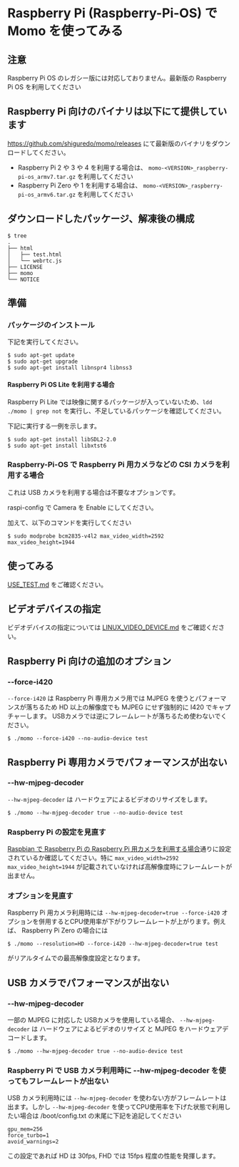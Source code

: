 # Raspberry Pi (Raspberry-Pi-OS) で Momo を使ってみる

## 注意

Raspberry Pi OS のレガシー版には対応しておりません。最新版の Raspberry Pi OS を利用してください

## Raspberry Pi 向けのバイナリは以下にて提供しています

https://github.com/shiguredo/momo/releases にて最新版のバイナリをダウンロードしてください。

- Raspberry Pi 2 や 3 や 4 を利用する場合は、 `momo-<VERSION>_raspberry-pi-os_armv7.tar.gz` を利用してください
- Raspberry Pi Zero や 1 を利用する場合は、 `momo-<VERSION>_raspberry-pi-os_armv6.tar.gz` を利用してください

## ダウンロードしたパッケージ、解凍後の構成

```
$ tree
.
├── html
│   ├── test.html
│   └── webrtc.js
├── LICENSE
├── momo
└── NOTICE
```

## 準備

### パッケージのインストール

下記を実行してください。

```
$ sudo apt-get update
$ sudo apt-get upgrade
$ sudo apt-get install libnspr4 libnss3
```
#### Raspberry Pi OS Lite を利用する場合

Raspberry Pi Lite では映像に関するパッケージが入っていないため、`ldd ./momo | grep not` を実行し、不足しているパッケージを確認してください。

下記に実行する一例を示します。
```
$ sudo apt-get install libSDL2-2.0
$ sudo apt-get install libxtst6
```

### Raspberry-Pi-OS で Raspberry Pi 用カメラなどの CSI カメラを利用する場合

これは USB カメラを利用する場合は不要なオプションです。

raspi-config で Camera を Enable にしてください。

加えて、以下のコマンドを実行してください

```
$ sudo modprobe bcm2835-v4l2 max_video_width=2592 max_video_height=1944
```

## 使ってみる

[USE_TEST.md](USE_TEST.md) をご確認ください。

## ビデオデバイスの指定

ビデオデバイスの指定については [LINUX_VIDEO_DEVICE.md](LINUX_VIDEO_DEVICE.md) をご確認ください。

## Raspberry Pi 向けの追加のオプション

### --force-i420

`--force-i420` は Raspberry Pi 専用カメラ用では MJPEG を使うとパフォーマンスが落ちるため HD 以上の解像度でも MJPEG にせず強制的に I420 でキャプチャーします。
USBカメラでは逆にフレームレートが落ちるため使わないでください。


```shell
$ ./momo --force-i420 --no-audio-device test
```

## Raspberry Pi 専用カメラでパフォーマンスが出ない

### --hw-mjpeg-decoder

`--hw-mjpeg-decoder` は ハードウェアによるビデオのリサイズをします。

```shell
$ ./momo --hw-mjpeg-decoder true --no-audio-device test
```

### Raspberry Pi の設定を見直す

[Raspbian で Raspberry Pi の Raspberry Pi 用カメラを利用する場合](#raspbian-で-raspberry-pi-の-raspberry-pi-用カメラを利用する場合)通りに設定されているか確認してください。特に `max_video_width=2592 max_video_height=1944` が記載されていなければ高解像度時にフレームレートが出ません。

### オプションを見直す

Raspberry Pi 用カメラ利用時には `--hw-mjpeg-decoder=true --force-i420` オプションを併用するとCPU使用率が下がりフレームレートが上がります。例えば、 Raspberry Pi Zero の場合には

```shell
$ ./momo --resolution=HD --force-i420 --hw-mjpeg-decoder=true test
```

がリアルタイムでの最高解像度設定となります。


## USB カメラでパフォーマンスが出ない

### --hw-mjpeg-decoder

一部の MJPEG に対応した USBカメラを使用している場合、 `--hw-mjpeg-decoder` は ハードウェアによるビデオのリサイズ と MJPEG をハードウェアデコードします。

```shell
$ ./momo --hw-mjpeg-decoder true --no-audio-device test
```

### Raspberry Pi で USB カメラ利用時に --hw-mjpeg-decoder を使ってもフレームレートが出ない

USB カメラ利用時には `--hw-mjpeg-decoder` を使わない方がフレームレートは出ます。しかし `--hw-mjpeg-decoder` を使ってCPU使用率を下げた状態で利用したい場合は /boot/config.txt の末尾に下記を追記してください

```
gpu_mem=256
force_turbo=1
avoid_warnings=2
```

この設定であれば HD は 30fps, FHD では 15fps 程度の性能を発揮します。
